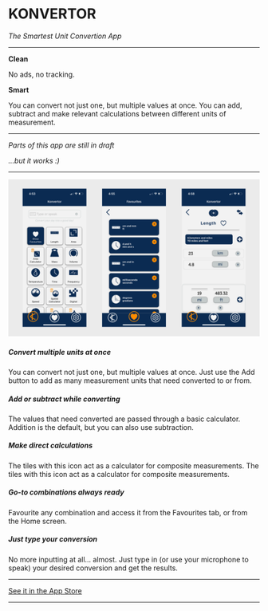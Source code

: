 # KONVERTOR

*The Smartest Unit Convertion App*

---

**Clean**

No ads, no tracking.

**Smart**

You can convert not just one, but multiple values at once. You can add, subtract and make relevant calculations between different units of measurement.

---

*Parts of this app are still in draft*

*...but it works :)*

---

![1686744521556](image/README/1686744521556.png)

##### **Convert multiple units at once**

You can convert not just one, but multiple values at once. Just use the Add button to add as many measurement units that need converted to or from.

##### **Add or subtract while converting**

The values that need converted are passed through a basic calculator. Addition is the default, but you can also use subtraction.

##### **Make direct calculations**

The tiles with this icon act as a calculator for composite measurements. The tiles with this icon act as a calculator for composite measurements.

##### **Go-to combinations always ready**

Favourite any combination and access it from the Favourites tab, or from the Home screen.

##### **Just type your conversion**

No more inputting at all... almost. Just type in (or use your microphone to speak) your desired conversion and get the results.

---

[See it in the App Store](https://apps.apple.com/gb/app/konvertor/id6450120315)

---

